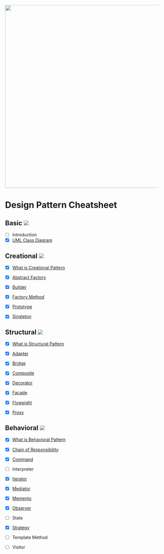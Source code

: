<img src="https://user-images.githubusercontent.com/33388801/183260904-1da89fdf-4995-4d7c-8c01-dca6db622353.jpg" width="600"/>

# Design Pattern Cheatsheet

## Basic ![](https://us-central1-progress-markdown.cloudfunctions.net/progress/50)

- [ ] Introduction
- [x] [UML Class Diagram](https://blog.naver.com/mym0404/222840876463)

## Creational ![](https://us-central1-progress-markdown.cloudfunctions.net/progress/100)

- [x] [What is Creational Pattern](https://blog.naver.com/mym0404/222844233403)

- [x] [Abstract Factory](https://blog.naver.com/mym0404/222842458367)
- [x] [Builder](https://blog.naver.com/mym0404/222844271451)
- [x] [Factory Method](https://blog.naver.com/mym0404/222844357913)
- [x] [Prototype](https://blog.naver.com/mym0404/222842448782)
- [x] [Singleton](https://blog.naver.com/mym0404/222842411627)

## Structural ![](https://us-central1-progress-markdown.cloudfunctions.net/progress/100)

- [x] [What is Structural Pattern](https://blog.naver.com/mym0404/222846151743)

- [x] [Adapter](https://blog.naver.com/mym0404/222846177017)
- [x] [Bridge](https://blog.naver.com/mym0404/222846997951) 
- [x] [Composite](https://blog.naver.com/mym0404/222840888281)
- [x] [Decorator](https://blog.naver.com/mym0404/222841827633)
- [x] [Facade](https://blog.naver.com/mym0404/222841842528)
- [x] [Flyweight](https://blog.naver.com/mym0404/222841950503)
- [x] [Proxy](https://blog.naver.com/mym0404/222847740162)

## Behavioral ![](https://us-central1-progress-markdown.cloudfunctions.net/progress/66)

- [x] [What is Behavioral Pattern](https://blog.naver.com/mym0404/222847765240)

- [x] [Chain of Responsibility](https://blog.naver.com/mym0404/222848131115)
- [x] [Command](https://blog.naver.com/mym0404/222841601512)
- [ ] Interpreter
- [x] [Iterator](https://blog.naver.com/mym0404/222848527949)
- [x] [Mediator](https://blog.naver.com/mym0404/222849306460)
- [x] [Memento](https://blog.naver.com/mym0404/222849339846)
- [x] [Observer](https://blog.naver.com/mym0404/222841574727)
- [ ] State
- [x] [Strategy](https://blog.naver.com/mym0404/222841499913)
- [ ] Template Method
- [ ] Visitor
